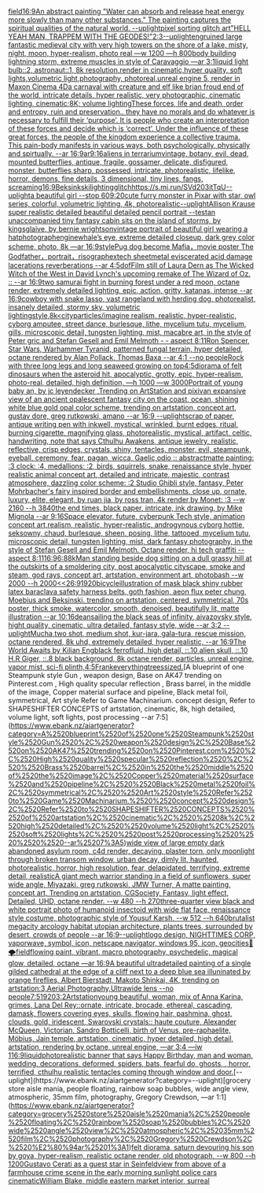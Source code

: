 [field](https://www.ebank.nz/aiartgenerator?category=field)[16:9](https://www.ebank.nz/aiartgenerator?category=16%3A9)[An abstract painting "Water can absorb and release heat energy more slowly than many other substances." The painting captures the spiritual qualities of the natural world. --uplight](https://www.ebank.nz/aiartgenerator?category=An%2520abstract%2520painting%2520%22Water%2520can%2520absorb%2520and%2520release%2520heat%2520energy%2520more%2520slowly%2520than%2520many%2520other%2520substances.%22%2520The%2520painting%2520captures%2520the%2520spiritual%2520qualities%2520of%2520the%2520natural%2520world.%2520--uplight)[pixel sorting glitch art](https://www.ebank.nz/aiartgenerator?category=pixel%2520sorting%2520glitch%2520art)["HELL YEAH MAN, TRAPPEM WITH THE GEODES!"](https://www.ebank.nz/aiartgenerator?category=%22HELL%2520YEAH%2520MAN%2C%2520TRAPPEM%2520WITH%2520THE%2520GEODES%21%22)[2:3](https://www.ebank.nz/aiartgenerator?category=2%3A3)[--uplight](https://www.ebank.nz/aiartgenerator?category=--uplight)[eng](https://www.ebank.nz/aiartgenerator?category=eng)[ruined large fantastic medieval city with very high towers on the shore of a lake, misty, night, moon, hyper-realism, photo real —w 1200 —h 800](https://www.ebank.nz/aiartgenerator?category=ruined%2520large%2520fantastic%2520medieval%2520city%2520with%2520very%2520high%2520towers%2520on%2520the%2520shore%2520of%2520a%2520lake%2C%2520misty%2C%2520night%2C%2520moon%2C%2520hyper-realism%2C%2520photo%2520real%2520%E2%80%94w%25201200%2520%E2%80%94h%2520800)[body building lightning storm, extreme muscles in style of Caravaggio —ar 3:1](https://www.ebank.nz/aiartgenerator?category=body%2520building%2520lightning%2520storm%2C%2520extreme%2520muscles%2520in%2520style%2520of%2520Caravaggio%2520%E2%80%94ar%25203%3A1)[liquid light bulb::2, astronaut::1, 8k resolution,render in cinematic,hyper quality, soft lights,volumetric light,photography, photoreal,unreal engine 5, render in Maxon Cinema 4D](https://www.ebank.nz/aiartgenerator?category=liquid%2520light%2520bulb%3A%3A2%2C%2520astronaut%3A%3A1%2C%25208k%2520resolution%2Crender%2520in%2520cinematic%2Chyper%2520quality%2C%2520soft%2520lights%2Cvolumetric%2520light%2Cphotography%2C%2520photoreal%2Cunreal%2520engine%25205%2C%2520render%2520in%2520Maxon%2520Cinema%25204D)[a carnaval with creature and elf like brian froud end of the world, intricate details, hyper realistic, very photographic, cinematic lighting, cinematic;8K; volume lighting](https://www.ebank.nz/aiartgenerator?category=a%2520carnaval%2520with%2520creature%2520and%2520elf%2520like%2520brian%2520froud%2520end%2520of%2520the%2520world%2C%2520intricate%2520details%2C%2520hyper%2520realistic%2C%2520very%2520photographic%2C%2520cinematic%2520lighting%2C%2520cinematic%3B8K%3B%2520volume%2520lighting)[These forces, life and death,  order and entropy, ruin and preservation.. they have no morals and do whatever is necessary to fulfill their ‘purpose’. It is people who create an interpretation of these forces and decide which is ‘correct’.  Under the influence of these great forces, the people of the kingdom experience a collective trauma. This pain-body manifests in various ways, both psychologically, physically and spirtually. --ar 16:9](https://www.ebank.nz/aiartgenerator?category=These%2520forces%2C%2520life%2520and%2520death%2C%2520%2520order%2520and%2520entropy%2C%2520ruin%2520and%2520preservation..%2520they%2520have%2520no%2520morals%2520and%2520do%2520whatever%2520is%2520necessary%2520to%2520fulfill%2520their%2520%E2%80%98purpose%E2%80%99.%2520It%2520is%2520people%2520who%2520create%2520an%2520interpretation%2520of%2520these%2520forces%2520and%2520decide%2520which%2520is%2520%E2%80%98correct%E2%80%99.%2520%2520Under%2520the%2520influence%2520of%2520these%2520great%2520forces%2C%2520the%2520people%2520of%2520the%2520kingdom%2520experience%2520a%2520collective%2520trauma.%2520This%2520pain-body%2520manifests%2520in%2520various%2520ways%2C%2520both%2520psychologically%2C%2520physically%2520and%2520spirtually.%2520--ar%252016%3A9)[ar9:16](https://www.ebank.nz/aiartgenerator?category=ar9%3A16)[](https://www.ebank.nz/aiartgenerator?category=)[aliens in terrarium](https://www.ebank.nz/aiartgenerator?category=aliens%2520in%2520terrarium)[vintage, botany, evil, dead, mounted butterflies, antique, fragile, gossamer, delicate, disfigured, monster, butterflies,sharp, possessed, intricate, photorealistic, lifelike, horror, demons, fine details, 3 dimensional, tiny lines, fangs, screaming](https://www.ebank.nz/aiartgenerator?category=vintage%2C%2520botany%2C%2520evil%2C%2520dead%2C%2520mounted%2520butterflies%2C%2520antique%2C%2520fragile%2C%2520gossamer%2C%2520delicate%2C%2520disfigured%2C%2520monster%2C%2520butterflies%2Csharp%2C%2520possessed%2C%2520intricate%2C%2520photorealistic%2C%2520lifelike%2C%2520horror%2C%2520demons%2C%2520fine%2520details%2C%25203%2520dimensional%2C%2520tiny%2520lines%2C%2520fangs%2C%2520screaming)[16:9](https://www.ebank.nz/aiartgenerator?category=16%3A9)[Beksinkski](https://www.ebank.nz/aiartgenerator?category=Beksinkski)[lighting](https://www.ebank.nz/aiartgenerator?category=lighting)[glitch](https://www.ebank.nz/aiartgenerator?category=glitch)[<https://s.mj.run/SVd203itTqU>](https://www.ebank.nz/aiartgenerator?category=%3Chttps%3A//s.mj.run/SVd203itTqU%3E)[--uplight](https://www.ebank.nz/aiartgenerator?category=--uplight)[a beautiful girl --stop 60](https://www.ebank.nz/aiartgenerator?category=a%2520beautiful%2520girl%2520--stop%252060)[9:20](https://www.ebank.nz/aiartgenerator?category=9%3A20)[cute furry monster in Pixar with star, owl series, colorful, volumetric lighting, 4k, photorealistic](https://www.ebank.nz/aiartgenerator?category=cute%2520furry%2520monster%2520in%2520Pixar%2520with%2520star%2C%2520owl%2520series%2C%2520colorful%2C%2520volumetric%2520lighting%2C%25204k%2C%2520photorealistic)[--uplight](https://www.ebank.nz/aiartgenerator?category=--uplight)[Allison Krause super realistic detailed beautiful detailed pencil portrait --test](https://www.ebank.nz/aiartgenerator?category=Allison%2520Krause%2520super%2520realistic%2520detailed%2520beautiful%2520detailed%2520pencil%2520portrait%2520--test)[an unaccompanied tiny fantasy cabin sits on the island of storms, by kingsglaive, by bernie wrightson](https://www.ebank.nz/aiartgenerator?category=an%2520unaccompanied%2520tiny%2520fantasy%2520cabin%2520sits%2520on%2520the%2520island%2520of%2520storms%2C%2520by%2520kingsglaive%2C%2520by%2520bernie%2520wrightson)[vintage portrait of beautiful girl wearing a hat](https://www.ebank.nz/aiartgenerator?category=vintage%2520portrait%2520of%2520beautiful%2520girl%2520wearing%2520a%2520hat)[photograph](https://www.ebank.nz/aiartgenerator?category=photograph)[engine](https://www.ebank.nz/aiartgenerator?category=engine)[whale’s eye, extreme detailed closeup, dark grey color scheme, photo, 8k —ar 16:9](https://www.ebank.nz/aiartgenerator?category=whale%E2%80%99s%2520eye%2C%2520extreme%2520detailed%2520closeup%2C%2520dark%2520grey%2520color%2520scheme%2C%2520photo%2C%25208k%2520%E2%80%94ar%252016%3A9)[style](https://www.ebank.nz/aiartgenerator?category=style)[Pug dog become Mafia，movie poster The Godfather，portrait，risograph](https://www.ebank.nz/aiartgenerator?category=Pug%2520dog%2520become%2520Mafia%EF%BC%8Cmovie%2520poster%2520The%2520Godfather%EF%BC%8Cportrait%EF%BC%8Crisograph)[extech sheetmetal eviscerated acid damage lacerations reverberations --ar 4:5](https://www.ebank.nz/aiartgenerator?category=extech%2520sheetmetal%2520eviscerated%2520acid%2520damage%2520lacerations%2520reverberations%2520--ar%25204%3A5)[dof](https://www.ebank.nz/aiartgenerator?category=dof)[Film still of Laura Dern as The Wicked Witch of the West in David Lynch's upcoming remake of The Wizard of Oz. :: --ar 16:9](https://www.ebank.nz/aiartgenerator?category=Film%2520still%2520of%2520Laura%2520Dern%2520as%2520The%2520Wicked%2520Witch%2520of%2520the%2520West%2520in%2520David%2520Lynch%27s%2520upcoming%2520remake%2520of%2520The%2520Wizard%2520of%2520Oz.%2520%3A%3A%2520--ar%252016%3A9)[two samurai fight in burning forest under a red moon, octane render, extremely detailed lighting, epic, action, gritty, katanas, intense --ar 16:9](https://www.ebank.nz/aiartgenerator?category=two%2520samurai%2520fight%2520in%2520burning%2520forest%2520under%2520a%2520red%2520moon%2C%2520octane%2520render%2C%2520extremely%2520detailed%2520lighting%2C%2520epic%2C%2520action%2C%2520gritty%2C%2520katanas%2C%2520intense%2520--ar%252016%3A9)[cowboy with snake lasso, vast rangeland with herding dog, photorealist, insanely detailed, stormy sky, volumetric lighting](https://www.ebank.nz/aiartgenerator?category=cowboy%2520with%2520snake%2520lasso%2C%2520vast%2520rangeland%2520with%2520herding%2520dog%2C%2520photorealist%2C%2520insanely%2520detailed%2C%2520stormy%2520sky%2C%2520volumetric%2520lighting)[style,8k](https://www.ebank.nz/aiartgenerator?category=style%2C8k)[<city](https://www.ebank.nz/aiartgenerator?category=%3Ccity)[particles](https://www.ebank.nz/aiartgenerator?category=particles)[/imagine realism, realistic, hyper-realistic, cyborg amputee, street dance, burlesque, lithe, mycelium tutu, mycelium, gills, microscopic detail, tungsten lighting, mist, macabre art, in the style of Peter gric and Stefan Gesell and Emil Melmoth - - aspect 8:11](https://www.ebank.nz/aiartgenerator?category=/imagine%2520realism%2C%2520realistic%2C%2520hyper-realistic%2C%2520cyborg%2520amputee%2C%2520street%2520dance%2C%2520burlesque%2C%2520lithe%2C%2520mycelium%2520tutu%2C%2520mycelium%2C%2520gills%2C%2520microscopic%2520detail%2C%2520tungsten%2520lighting%2C%2520mist%2C%2520macabre%2520art%2C%2520in%2520the%2520style%2520of%2520Peter%2520gric%2520and%2520Stefan%2520Gesell%2520and%2520Emil%2520Melmoth%2520-%2520-%2520aspect%25208%3A11)[Ron Spencer, Star Wars, Warhammer Tyranid, patterned fungal terrain, hyper detailed, octane rendered by Alan Pollack, Thomas Baxa --ar 4:1 --no people](https://www.ebank.nz/aiartgenerator?category=Ron%2520Spencer%2C%2520Star%2520Wars%2C%2520Warhammer%2520Tyranid%2C%2520patterned%2520fungal%2520terrain%2C%2520hyper%2520detailed%2C%2520octane%2520rendered%2520by%2520Alan%2520Pollack%2C%2520Thomas%2520Baxa%2520--ar%25204%3A1%2520--no%2520people)[Rock with three long legs and long seaweed growing on top](https://www.ebank.nz/aiartgenerator?category=Rock%2520with%2520three%2520long%2520legs%2520and%2520long%2520seaweed%2520growing%2520on%2520top)[4:5](https://www.ebank.nz/aiartgenerator?category=4%3A5)[diorama of felt dinosaurs when the asteroid hit, apocalyptic, grotty, epic, hyper-realism, photo-real, detailed, high definition, —h 1000 —w 3000](https://www.ebank.nz/aiartgenerator?category=diorama%2520of%2520felt%2520dinosaurs%2520when%2520the%2520asteroid%2520hit%2C%2520apocalyptic%2C%2520grotty%2C%2520epic%2C%2520hyper-realism%2C%2520photo-real%2C%2520detailed%2C%2520high%2520definition%2C%2520%E2%80%94h%25201000%2520%E2%80%94w%25203000)[Portrait of young baby an, by jc leyendecker ,Trending on ArtStation and pixiv](https://www.ebank.nz/aiartgenerator?category=Portrait%2520of%2520young%2520baby%2520an%2C%2520by%2520jc%2520leyendecker%2520%2CTrending%2520on%2520ArtStation%2520and%2520pixiv)[an expansive view of an ancient opalescent fantasy city on the coast, ocean, shining white blue gold opal color scheme, trending on artstation, concept art, gustav dore, greg rutkowski, amano --ar 16:9 --uplight](https://www.ebank.nz/aiartgenerator?category=an%2520expansive%2520view%2520of%2520an%2520ancient%2520opalescent%2520fantasy%2520city%2520on%2520the%2520coast%2C%2520ocean%2C%2520shining%2520white%2520blue%2520gold%2520opal%2520color%2520scheme%2C%2520trending%2520on%2520artstation%2C%2520concept%2520art%2C%2520gustav%2520dore%2C%2520greg%2520rutkowski%2C%2520amano%2520--ar%252016%3A9%2520--uplight)[scrap of paper, antique writing pen with inkwell, mystical, wrinkled, burnt edges, ritual, burning cigarette, magnifying glass, photorealistic, mystical, artifact, celtic, handwriting, note that says Cthulhu Awakens, antique jewelry, realistic, reflective, crisp edges, crystals, shiny, tentacles, monster, evil, steampunk, eyeball, ceremony, fear, pagan, wicca, Gaelic,](https://www.ebank.nz/aiartgenerator?category=scrap%2520of%2520paper%2C%2520antique%2520writing%2520pen%2520with%2520inkwell%2C%2520mystical%2C%2520wrinkled%2C%2520burnt%2520edges%2C%2520ritual%2C%2520burning%2520cigarette%2C%2520magnifying%2520glass%2C%2520photorealistic%2C%2520mystical%2C%2520artifact%2C%2520celtic%2C%2520handwriting%2C%2520note%2520that%2520says%2520Cthulhu%2520Awakens%2C%2520antique%2520jewelry%2C%2520realistic%2C%2520reflective%2C%2520crisp%2520edges%2C%2520crystals%2C%2520shiny%2C%2520tentacles%2C%2520monster%2C%2520evil%2C%2520steampunk%2C%2520eyeball%2C%2520ceremony%2C%2520fear%2C%2520pagan%2C%2520wicca%2C%2520Gaelic%2C)[odio :: abstract](https://www.ebank.nz/aiartgenerator?category=odio%2520%3A%3A%2520abstract)[matte painting: :3 clock: :4, medallions: :2, birds, squirrels, snake, renaissance style, hyper realistic animal concept art, detailed and intricate, majestic, contrast atmosphere, dazzling color scheme: :2 Studio Ghibli style, fantasy, Peter Mohrbacher's fairy inspired border and embellishments, close up, ornate, luxury, elite, elegant, by ruan jia, by ross tran, 4k render,by Monet: :3 --w 2160 --h 3840](https://www.ebank.nz/aiartgenerator?category=matte%2520painting%3A%2520%3A3%2520clock%3A%2520%3A4%2C%2520medallions%3A%2520%3A2%2C%2520birds%2C%2520squirrels%2C%2520snake%2C%2520renaissance%2520style%2C%2520hyper%2520realistic%2520animal%2520concept%2520art%2C%2520detailed%2520and%2520intricate%2C%2520majestic%2C%2520contrast%2520atmosphere%2C%2520dazzling%2520color%2520scheme%3A%2520%3A2%2520Studio%2520Ghibli%2520style%2C%2520fantasy%2C%2520Peter%2520Mohrbacher%27s%2520fairy%2520inspired%2520border%2520and%2520embellishments%2C%2520close%2520up%2C%2520ornate%2C%2520luxury%2C%2520elite%2C%2520elegant%2C%2520by%2520ruan%2520jia%2C%2520by%2520ross%2520tran%2C%25204k%2520render%2Cby%2520Monet%3A%2520%3A3%2520--w%25202160%2520--h%25203840)[the end times, black paper, intricate, ink drawing, by Mike Mignola --ar 9:16](https://www.ebank.nz/aiartgenerator?category=the%2520end%2520times%2C%2520black%2520paper%2C%2520intricate%2C%2520ink%2520drawing%2C%2520by%2520Mike%2520Mignola%2520--ar%25209%3A16)[Space elevator, future, cyberpunk Tech style, animation concept art,](https://www.ebank.nz/aiartgenerator?category=Space%2520elevator%2C%2520future%2C%2520cyberpunk%2520Tech%2520style%2C%2520animation%2520concept%2520art%2C)[realism, realistic, hyper-realistic, androgynous cyborg hottie, seksowny, chaud, burlesque, sheen, posing, lithe, tattooed, mycelium tutu, microscopic detail, tungsten lighting, mist, dark fantasy photography, in the style of Stefan Gesell and Emil Melmoth. Octane render, hi tech graffiti  --aspect 8:11](https://www.ebank.nz/aiartgenerator?category=realism%2C%2520realistic%2C%2520hyper-realistic%2C%2520androgynous%2520cyborg%2520hottie%2C%2520seksowny%2C%2520chaud%2C%2520burlesque%2C%2520sheen%2C%2520posing%2C%2520lithe%2C%2520tattooed%2C%2520mycelium%2520tutu%2C%2520microscopic%2520detail%2C%2520tungsten%2520lighting%2C%2520mist%2C%2520dark%2520fantasy%2520photography%2C%2520in%2520the%2520style%2520of%2520Stefan%2520Gesell%2520and%2520Emil%2520Melmoth.%2520Octane%2520render%2C%2520hi%2520tech%2520graffiti%2520%2520--aspect%25208%3A11)[16:9](https://www.ebank.nz/aiartgenerator?category=16%3A9)[6:8](https://www.ebank.nz/aiartgenerator?category=6%3A8)[8k](https://www.ebank.nz/aiartgenerator?category=8k)[Man standing beside dog sitting on a dull grassy hill at the outskirts of a smoldering city, post apocalyptic cityscape, smoke and steam, god rays, concept art, artstation, environment art, photobash --w 2000 --h 2000](https://www.ebank.nz/aiartgenerator?category=Man%2520standing%2520beside%2520dog%2520sitting%2520on%2520a%2520dull%2520grassy%2520hill%2520at%2520the%2520outskirts%2520of%2520a%2520smoldering%2520city%2C%2520post%2520apocalyptic%2520cityscape%2C%2520smoke%2520and%2520steam%2C%2520god%2520rays%2C%2520concept%2520art%2C%2520artstation%2C%2520environment%2520art%2C%2520photobash%2520--w%25202000%2520--h%25202000)[<<26:9](https://www.ebank.nz/aiartgenerator?category=%3C%3C26%3A9)[1920](https://www.ebank.nz/aiartgenerator?category=1920)[bicycle](https://www.ebank.nz/aiartgenerator?category=bicycle)[illustration of mask black shiny rubber latex baraclava safety harness belts, goth fashion, aeon flux peter chung, Moebius and Beksinski. trending on artstation, centered, symmetrical, 70s poster, thick smoke, watercolor, smooth, denoised, beautifully lit, matte illustration --ar 10:16](https://www.ebank.nz/aiartgenerator?category=illustration%2520of%2520mask%2520black%2520shiny%2520rubber%2520latex%2520baraclava%2520safety%2520harness%2520belts%2C%2520goth%2520fashion%2C%2520aeon%2520flux%2520peter%2520chung%2C%2520Moebius%2520and%2520Beksinski.%2520trending%2520on%2520artstation%2C%2520centered%2C%2520symmetrical%2C%252070s%2520poster%2C%2520thick%2520smoke%2C%2520watercolor%2C%2520smooth%2C%2520denoised%2C%2520beautifully%2520lit%2C%2520matte%2520illustration%2520--ar%252010%3A16)[dean](https://www.ebank.nz/aiartgenerator?category=dean)[sailing the black seas of infinity, aivazovsky style, hight quality, cinematic, ultra detailed, fantasy style, wide --ar 3:2 --uplight](https://www.ebank.nz/aiartgenerator?category=sailing%2520the%2520black%2520seas%2520of%2520infinity%2C%2520aivazovsky%2520style%2C%2520hight%2520quality%2C%2520cinematic%2C%2520ultra%2520detailed%2C%2520fantasy%2520style%2C%2520wide%2520--ar%25203%3A2%2520--uplight)[Mucha,](https://www.ebank.nz/aiartgenerator?category=Mucha%2C)[two shot, medium shot, kur-jara, gala-tura, rescue mission, octane rendered, 8k uhd, extremely detailed,  hyper realistic,  --ar 16:9](https://www.ebank.nz/aiartgenerator?category=two%2520shot%2C%2520medium%2520shot%2C%2520kur-jara%2C%2520gala-tura%2C%2520rescue%2520mission%2C%2520octane%2520rendered%2C%25208k%2520uhd%2C%2520extremely%2520detailed%2C%2520%2520hyper%2520realistic%2C%2520%2520--ar%252016%3A9)[The World Awaits by Kilian Eng](https://www.ebank.nz/aiartgenerator?category=The%2520World%2520Awaits%2520by%2520Kilian%2520Eng)[black ferrofluid, high detail, ::.10 alien skull, ::.10 H.R Giger, ::.8 black background, 8k octane render, particles, unreal engine, vapor mist, sci-fi plinth,](https://www.ebank.nz/aiartgenerator?category=black%2520ferrofluid%2C%2520high%2520detail%2C%2520%3A%3A.10%2520alien%2520skull%2C%2520%3A%3A.10%2520H.R%2520Giger%2C%2520%3A%3A.8%2520black%2520background%2C%25208k%2520octane%2520render%2C%2520particles%2C%2520unreal%2520engine%2C%2520vapor%2520mist%2C%2520sci-fi%2520plinth%2C)[4:5](https://www.ebank.nz/aiartgenerator?category=4%3A5)[Frank](https://www.ebank.nz/aiartgenerator?category=Frank)[everything](https://www.ebank.nz/aiartgenerator?category=everything)[trees](https://www.ebank.nz/aiartgenerator?category=trees)[sized.](https://www.ebank.nz/aiartgenerator?category=sized.)[A blueprint of one Steampunk style Gun , weapon design, Base on AK47 trending on Pinterest.com , High quality specular reflection ,  Brass barrel, in the middle of the image, Copper material surface and pipeline,  Black metal foil, symmetrical,  Art style Refer to Game Machinarium.  concept design, Refer to SHAPESHIFTER CONCEPTS  of artstation, cinematic,  8k, high detailed,  volume light,  soft lights,  post processing    --ar 7:5](https://www.ebank.nz/aiartgenerator?category=A%2520blueprint%2520of%2520one%2520Steampunk%2520style%2520Gun%2520%2C%2520weapon%2520design%2C%2520Base%2520on%2520AK47%2520trending%2520on%2520Pinterest.com%2520%2C%2520High%2520quality%2520specular%2520reflection%2520%2C%2520%2520Brass%2520barrel%2C%2520in%2520the%2520middle%2520of%2520the%2520image%2C%2520Copper%2520material%2520surface%2520and%2520pipeline%2C%2520%2520Black%2520metal%2520foil%2C%2520symmetrical%2C%2520%2520Art%2520style%2520Refer%2520to%2520Game%2520Machinarium.%2520%2520concept%2520design%2C%2520Refer%2520to%2520SHAPESHIFTER%2520CONCEPTS%2520%2520of%2520artstation%2C%2520cinematic%2C%2520%25208k%2C%2520high%2520detailed%2C%2520%2520volume%2520light%2C%2520%2520soft%2520lights%2C%2520%2520post%2520processing%2520%2520%2520%2520--ar%25207%3A5)[wide view of large empty dark abandoned asylum room, c4d render, decaying, plaster torn, only moonlight through broken transom window, urban decay, dimly lit,  haunted, photorealistic, horror, high resolution, fear, delapidated, terrifying, extreme detail, realistic](https://www.ebank.nz/aiartgenerator?category=wide%2520view%2520of%2520large%2520empty%2520dark%2520abandoned%2520asylum%2520room%2C%2520c4d%2520render%2C%2520decaying%2C%2520plaster%2520torn%2C%2520only%2520moonlight%2520through%2520broken%2520transom%2520window%2C%2520urban%2520decay%2C%2520dimly%2520lit%2C%2520%2520haunted%2C%2520photorealistic%2C%2520horror%2C%2520high%2520resolution%2C%2520fear%2C%2520delapidated%2C%2520terrifying%2C%2520extreme%2520detail%2C%2520realistic)[A giant mech warrior standing in a field of sunflowers, super wide angle, Miyazaki, greg rutkowski, JMW Turner, A matte painting, concept art, Trending on artstation, CGSociety, Fantasy, light effect, Detailed, UHD, octane render. --w 480 --h 270](https://www.ebank.nz/aiartgenerator?category=A%2520giant%2520mech%2520warrior%2520standing%2520in%2520a%2520field%2520of%2520sunflowers%2C%2520super%2520wide%2520angle%2C%2520Miyazaki%2C%2520greg%2520rutkowski%2C%2520JMW%2520Turner%2C%2520A%2520matte%2520painting%2C%2520concept%2520art%2C%2520Trending%2520on%2520artstation%2C%2520CGSociety%2C%2520Fantasy%2C%2520light%2520effect%2C%2520Detailed%2C%2520UHD%2C%2520octane%2520render.%2520--w%2520480%2520--h%2520270)[three-quarter view black and white portrait photo of humanoid insectoid with wide flat face, renaissance style costume, photographic style of Yousuf Karsh, --w 512 --h 640](https://www.ebank.nz/aiartgenerator?category=three-quarter%2520view%2520black%2520and%2520white%2520portrait%2520photo%2520of%2520humanoid%2520insectoid%2520with%2520wide%2520flat%2520face%2C%2520renaissance%2520style%2520costume%2C%2520photographic%2520style%2520of%2520Yousuf%2520Karsh%2C%2520--w%2520512%2520--h%2520640)[brutalist megacity arcology habitat utopian architecture, plants trees, surrounded by desert, crowds of people --ar 16:9](https://www.ebank.nz/aiartgenerator?category=brutalist%2520megacity%2520arcology%2520habitat%2520utopian%2520architecture%2C%2520plants%2520trees%2C%2520surrounded%2520by%2520desert%2C%2520crowds%2520of%2520people%2520--ar%252016%3A9)[--uplight](https://www.ebank.nz/aiartgenerator?category=--uplight)[logo design, NIGHTTIMES CORP, vaporwave, symbol, icon, netscape navigator, windows 95, icon, geocities](https://www.ebank.nz/aiartgenerator?category=logo%2520design%2C%2520NIGHTTIMES%2520CORP%2C%2520vaporwave%2C%2520symbol%2C%2520icon%2C%2520netscape%2520navigator%2C%2520windows%252095%2C%2520icon%2C%2520geocities)[🐉🌪](https://www.ebank.nz/aiartgenerator?category=%F0%9F%90%89%F0%9F%8C%AA)[field](https://www.ebank.nz/aiartgenerator?category=field)[flowing paint, vibrant, macro photography, psychedelic, magical glow, detailed, octane —ar 16:9](https://www.ebank.nz/aiartgenerator?category=flowing%2520paint%2C%2520vibrant%2C%2520macro%2520photography%2C%2520psychedelic%2C%2520magical%2520glow%2C%2520detailed%2C%2520octane%2520%E2%80%94ar%252016%3A9)[A beautiful ultradetailed painting of a single gilded cathedral at the edge of a cliff next to a deep blue sea illuninated by orange fireflies, Albert Bierstadt, Makoto Shinkai, 4K, trending on artstation:3,Aerial Photography,Ultrawide lens --no people](https://www.ebank.nz/aiartgenerator?category=A%2520beautiful%2520ultradetailed%2520painting%2520of%2520a%2520single%2520gilded%2520cathedral%2520at%2520the%2520edge%2520of%2520a%2520cliff%2520next%2520to%2520a%2520deep%2520blue%2520sea%2520illuninated%2520by%2520orange%2520fireflies%2C%2520Albert%2520Bierstadt%2C%2520Makoto%2520Shinkai%2C%25204K%2C%2520trending%2520on%2520artstation%3A3%2CAerial%2520Photography%2CUltrawide%2520lens%2520--no%2520people)[7:5](https://www.ebank.nz/aiartgenerator?category=7%3A5)[1920](https://www.ebank.nz/aiartgenerator?category=1920)[3:2](https://www.ebank.nz/aiartgenerator?category=3%3A2)[Artstation](https://www.ebank.nz/aiartgenerator?category=Artstation)[young beautiful, woman, mix of Anna Karina, grimes, Lana Del Rey::ornate, intricate, brocade, ethereal, cascading, damask, flowers covering eyes, skulls, flowing hair, pashmina, ghost, clouds, gold, iridescent, Swarovski crystals:: haute couture, Alexander McQueen, Victorian, Sandro Botticelli, birth of Venus, pre-raphaelite, Möbius, Jain temple, artstation, cinematic, hyper detailed, high detail, artstation, rendering by octane, unreal engine, —ar 3:4 —iw 1](https://www.ebank.nz/aiartgenerator?category=young%2520beautiful%2C%2520woman%2C%2520mix%2520of%2520Anna%2520Karina%2C%2520grimes%2C%2520Lana%2520Del%2520Rey%3A%3Aornate%2C%2520intricate%2C%2520brocade%2C%2520ethereal%2C%2520cascading%2C%2520damask%2C%2520flowers%2520covering%2520eyes%2C%2520skulls%2C%2520flowing%2520hair%2C%2520pashmina%2C%2520ghost%2C%2520clouds%2C%2520gold%2C%2520iridescent%2C%2520Swarovski%2520crystals%3A%3A%2520haute%2520couture%2C%2520Alexander%2520McQueen%2C%2520Victorian%2C%2520Sandro%2520Botticelli%2C%2520birth%2520of%2520Venus%2C%2520pre-raphaelite%2C%2520M%C3%B6bius%2C%2520Jain%2520temple%2C%2520artstation%2C%2520cinematic%2C%2520hyper%2520detailed%2C%2520high%2520detail%2C%2520artstation%2C%2520rendering%2520by%2520octane%2C%2520unreal%2520engine%2C%2520%E2%80%94ar%25203%3A4%2520%E2%80%94iw%25201)[16:9](https://www.ebank.nz/aiartgenerator?category=16%3A9)[liquid](https://www.ebank.nz/aiartgenerator?category=liquid)[photorealistic banner that says Happy Birthday, man and woman, wedding, decorations, deformed, spiders, bats, fearful  do, ghosts, , horror, terrified, cthulhu realistic tentacles coming through window and door.](https://www.ebank.nz/aiartgenerator?category=photorealistic%2520banner%2520that%2520says%2520Happy%2520Birthday%2C%2520man%2520and%2520woman%2C%2520wedding%2C%2520decorations%2C%2520deformed%2C%2520spiders%2C%2520bats%2C%2520fearful%2520%2520do%2C%2520ghosts%2C%2520%2C%2520horror%2C%2520terrified%2C%2520cthulhu%2520realistic%2520tentacles%2520coming%2520through%2520window%2520and%2520door.)[--uplight](https://www.ebank.nz/aiartgenerator?category=--uplight)[grocery store aisle mania, people floating, rainbow soap bubbles, wide angle view, atmospheric, 35mm film, photography, Gregory Crewdson, —ar 1:1](https://www.ebank.nz/aiartgenerator?category=grocery%2520store%2520aisle%2520mania%2C%2520people%2520floating%2C%2520rainbow%2520soap%2520bubbles%2C%2520wide%2520angle%2520view%2C%2520atmospheric%2C%252035mm%2520film%2C%2520photography%2C%2520Gregory%2520Crewdson%2C%2520%E2%80%94ar%25201%3A1)[felt diorama, saturn devouring his son by goya, hyper-realism, realistic octane render, old photograph, --w 800 --h 1200](https://www.ebank.nz/aiartgenerator?category=felt%2520diorama%2C%2520saturn%2520devouring%2520his%2520son%2520by%2520goya%2C%2520hyper-realism%2C%2520realistic%2520octane%2520render%2C%2520old%2520photograph%2C%2520--w%2520800%2520--h%25201200)[Gustavo Cerati as a guest star in Seinfeld](https://www.ebank.nz/aiartgenerator?category=Gustavo%2520Cerati%2520as%2520a%2520guest%2520star%2520in%2520Seinfeld)[view from above of a farmhouse crime scene in the early morning sunlight police cars cinematic](https://www.ebank.nz/aiartgenerator?category=view%2520from%2520above%2520of%2520a%2520farmhouse%2520crime%2520scene%2520in%2520the%2520early%2520morning%2520sunlight%2520police%2520cars%2520cinematic)[William Blake, middle eastern market interior, surreal](https://www.ebank.nz/aiartgenerator?category=William%2520Blake%2C%2520middle%2520eastern%2520market%2520interior%2C%2520surreal)